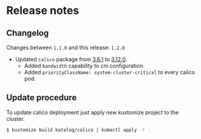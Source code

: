 # Release notes

## Changelog

Changes between `1.1.0` and this release: `1.2.0`

- Updated `calico` package from [3.6.1](https://docs.projectcalico.org/v3.6/release-notes/) to
  [3.12.0](https://docs.projectcalico.org/v3.12/release-notes/).
  - Added `bandwidth` capability to cni configuration.
  - Added `priorityClassName: system-cluster-critical` to every calico pod.

## Update procedure

To update calico deployment just apply new kustomize project to the cluster.

```bash
$ kustomize build katalog/calico | kubectl apply -f -
```

